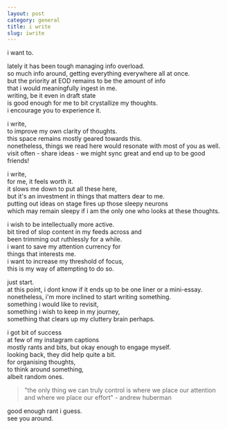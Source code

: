 ```yaml
---
layout: post
category: general
title: i write
slug: iwrite
---
```


i want to.  

lately it has been tough managing info overload.  
so much info around, getting everything everywhere all at once.  
but the priority at EOD remains to be the amount of info  
that i would meaningfully ingest in me.  
writing, be it even in draft state  
is good enough for me to bit crystallize my thoughts.  
i encourage you to experience it.

i write,  
to improve my own clarity of thoughts.  
this space remains mostly geared towards this.  
nonetheless, things we read here would resonate with most of you as well.  
visit often - share ideas - we might sync great and end up to be good friends!  

i write,  
for me, it feels worth it.  
it slows me down to put all these here,  
but it's an investment in things that matters dear to me.  
putting out ideas on stage fires up those sleepy neurons  
which may remain sleepy if i am the only one who looks at these thoughts.  
  
i wish to be intellectually more active.  
bit tired of slop content in my feeds across and  
been trimming out ruthlessly for a while.  
i want to save my attention currency for  
things that interests me.  
i want to increase my threshold of focus,  
this is my way of attempting to do so.  
  
just start.  
at this point, i dont know if it ends up to be one liner or a mini-essay.   
nonetheless, i'm more inclined to start writing something.  
something i would like to revisit,  
something i wish to keep in my journey,  
something that clears up my cluttery brain perhaps.
  
i got bit of success  
at few of my instagram captions  
mostly rants and bits, but okay enough to engage myself.   
looking back, they did help quite a bit.  
for organising thoughts,  
to think around something,     
albeit random ones.  

> "the only thing we can truly control is where we place our attention and where we place our effort" - andrew huberman

good enough rant i guess.  
see you around.





